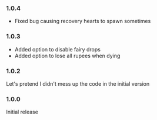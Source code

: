 ### 1.0.4
- Fixed bug causing recovery hearts to spawn sometimes
### 1.0.3
- Added option to disable fairy drops
- Added option to lose all rupees when dying
### 1.0.2
Let's pretend I didn't mess up the code in the initial version
### 1.0.0
Initial release

